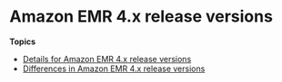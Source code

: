 # Amazon EMR 4\.x release versions<a name="emr-release-4x"></a>

**Topics**
+ [Details for Amazon EMR 4\.x release versions](emr-release-4x-details.md)
+ [Differences in Amazon EMR 4\.x release versions](emr-release-differences-4x.md)